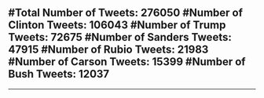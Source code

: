 #Total Number of Tweets: 276050 
#Number of Clinton Tweets: 106043
#Number of Trump Tweets: 72675
#Number of Sanders Tweets: 47915
#Number of Rubio Tweets: 21983
#Number of Carson Tweets: 15399
#Number of Bush Tweets: 12037
---
---
